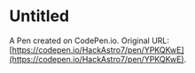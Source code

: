 # Untitled

A Pen created on CodePen.io. Original URL: [https://codepen.io/HackAstro7/pen/YPKQKwE](https://codepen.io/HackAstro7/pen/YPKQKwE).

